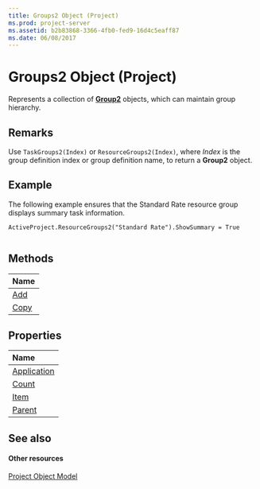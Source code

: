```yaml
---
title: Groups2 Object (Project)
ms.prod: project-server
ms.assetid: b2b83868-3366-4fb0-fed9-16d4c5eaff87
ms.date: 06/08/2017
---
```



# Groups2 Object (Project)

Represents a collection of  **[Group2](group2-object-project.md)** objects, which can maintain group hierarchy.
 


## Remarks

Use  `TaskGroups2(Index)` or `ResourceGroups2(Index)`, where *Index* is the group definition index or group definition name, to return a **Group2** object.
 

 

## Example

The following example ensures that the Standard Rate resource group displays summary task information.
 

 

```
ActiveProject.ResourceGroups2("Standard Rate").ShowSummary = True 


```


## Methods



|**Name**|
|:-----|
|[Add](groups2-add-method-project.md)|
|[Copy](groups2-copy-method-project.md)|

## Properties



|**Name**|
|:-----|
|[Application](groups2-application-property-project.md)|
|[Count](groups2-count-property-project.md)|
|[Item](groups2-item-property-project.md)|
|[Parent](groups2-parent-property-project.md)|

## See also


#### Other resources


 
[Project Object Model](http://msdn.microsoft.com/library/900b167b-88ec-ea88-15b7-27bb90c22ac6%28Office.15%29.aspx)
